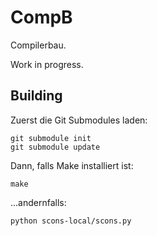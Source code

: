 CompB
=====

Compilerbau.

Work in progress.

Building
--------

Zuerst die Git Submodules laden:

    git submodule init
    git submodule update
    
Dann, falls Make installiert ist:

    make

...andernfalls:

    python scons-local/scons.py
